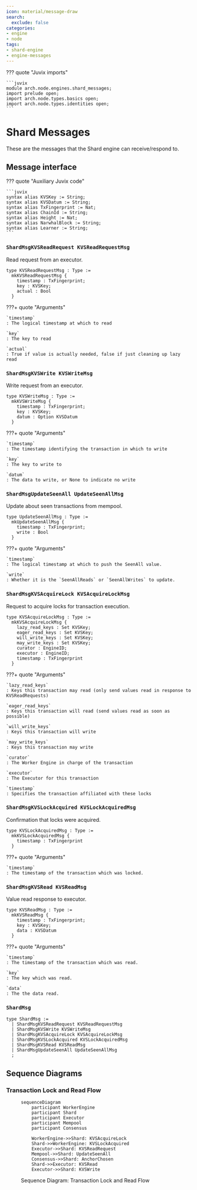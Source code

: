 ```yaml
---
icon: material/message-draw
search:
  exclude: false
categories:
- engine
- node
tags:
- shard-engine
- engine-messages
---
```


??? quote "Juvix imports"

    ```juvix
    module arch.node.engines.shard_messages;
    import prelude open;
    import arch.node.types.basics open;
    import arch.node.types.identities open;
    ```

# Shard Messages

These are the messages that the Shard engine can receive/respond to.

## Message interface

??? quote "Auxiliary Juvix code"

    ```juvix
    syntax alias KVSKey := String;
    syntax alias KVSDatum := String;
    syntax alias TxFingerprint := Nat;
    syntax alias ChainId := String;
    syntax alias Height := Nat;
    syntax alias NarwhalBlock := String;
    syntax alias Learner := String;
    ```

### `ShardMsgKVSReadRequest KVSReadRequestMsg`

Read request from an executor.

<!-- --8<-- [start:KVSReadRequestMsg] -->
```juvix
type KVSReadRequestMsg : Type :=
  mkKVSReadRequestMsg {
    timestamp : TxFingerprint;
    key : KVSKey;
    actual : Bool
  }
```
<!-- --8<-- [end:KVSReadRequestMsg] -->

???+ quote "Arguments"

    `timestamp`
    : The logical timestamp at which to read

    `key`
    : The key to read

    `actual`
    : True if value is actually needed, false if just cleaning up lazy read

### `ShardMsgKVSWrite KVSWriteMsg`

Write request from an executor.

<!-- --8<-- [start:KVSWriteMsg] -->
```juvix
type KVSWriteMsg : Type :=
  mkKVSWriteMsg {
    timestamp : TxFingerprint;
    key : KVSKey;
    datum : Option KVSDatum
  }
```
<!-- --8<-- [end:KVSWriteMsg] -->

???+ quote "Arguments"

    `timestamp`
    : The timestamp identifying the transaction in which to write

    `key`
    : The key to write to

    `datum`
    : The data to write, or None to indicate no write

### `ShardMsgUpdateSeenAll UpdateSeenAllMsg`

Update about seen transactions from mempool.

<!-- --8<-- [start:UpdateSeenAllMsg] -->
```juvix
type UpdateSeenAllMsg : Type :=
  mkUpdateSeenAllMsg {
    timestamp : TxFingerprint;
    write : Bool
  }
```
<!-- --8<-- [end:UpdateSeenAllMsg] -->

???+ quote "Arguments"

    `timestamp`
    : The logical timestamp at which to push the SeenAll value.

    `write`
    : Whether it is the `SeenAllReads` or `SeenAllWrites` to update.


### `ShardMsgKVSAcquireLock KVSAcquireLockMsg`

Request to acquire locks for transaction execution.

<!-- --8<-- [start:KVSAcquireLockMsg] -->
```juvix
type KVSAcquireLockMsg : Type :=
  mkKVSAcquireLockMsg {
    lazy_read_keys : Set KVSKey;
    eager_read_keys : Set KVSKey;
    will_write_keys : Set KVSKey;
    may_write_keys : Set KVSKey;
    curator : EngineID;
    executor : EngineID;
    timestamp : TxFingerprint
  }
```
<!-- --8<-- [end:KVSAcquireLockMsg] -->

???+ quote "Arguments"

    `lazy_read_keys`
    : Keys this transaction may read (only send values read in response to KVSReadRequests)

    `eager_read_keys`
    : Keys this transaction will read (send values read as soon as possible)

    `will_write_keys`
    : Keys this transaction will write

    `may_write_keys`
    : Keys this transaction may write

    `curator`
    : The Worker Engine in charge of the transaction

    `executor`
    : The Executor for this transaction

    `timestamp`
    : Specifies the transaction affiliated with these locks

### `ShardMsgKVSLockAcquired KVSLockAcquiredMsg`

Confirmation that locks were acquired.

<!-- --8<-- [start:KVSLockAcquiredMsg] -->
```juvix
type KVSLockAcquiredMsg : Type :=
  mkKVSLockAcquiredMsg {
    timestamp : TxFingerprint
  }
```
<!-- --8<-- [end:KVSLockAcquiredMsg] -->

???+ quote "Arguments"

    `timestamp`
    : The timestamp of the transaction which was locked.

### `ShardMsgKVSRead KVSReadMsg`

Value read response to executor.

<!-- --8<-- [start:KVSReadMsg] -->
```juvix
type KVSReadMsg : Type :=
  mkKVSReadMsg {
    timestamp : TxFingerprint;
    key : KVSKey;
    data : KVSDatum
  }
```
<!-- --8<-- [end:KVSReadMsg] -->

???+ quote "Arguments"

    `timestamp`
    : The timestamp of the transaction which was read.

    `key`
    : The key which was read.

    `data`
    : The the data read.

### `ShardMsg`

<!-- --8<-- [start:ShardMsg] -->
```juvix
type ShardMsg :=
  | ShardMsgKVSReadRequest KVSReadRequestMsg
  | ShardMsgKVSWrite KVSWriteMsg
  | ShardMsgKVSAcquireLock KVSAcquireLockMsg
  | ShardMsgKVSLockAcquired KVSLockAcquiredMsg
  | ShardMsgKVSRead KVSReadMsg
  | ShardMsgUpdateSeenAll UpdateSeenAllMsg
  ;
```
<!-- --8<-- [end:ShardMsg] -->

## Sequence Diagrams

### Transaction Lock and Read Flow

<!-- --8<-- [start:message-sequence-diagram] -->
<figure markdown="span">

```mermaid
sequenceDiagram
    participant WorkerEngine
    participant Shard
    participant Executor
    participant Mempool
    participant Consensus

    WorkerEngine->>Shard: KVSAcquireLock
    Shard->>WorkerEngine: KVSLockAcquired
    Executor->>Shard: KVSReadRequest
    Mempool->>Shard: UpdateSeenAll
    Consensus->>Shard: AnchorChosen
    Shard->>Executor: KVSRead
    Executor->>Shard: KVSWrite
```

<figcaption markdown="span">
Sequence Diagram: Transaction Lock and Read Flow
</figcaption>
</figure>
<!-- --8<-- [end:message-sequence-diagram] -->
